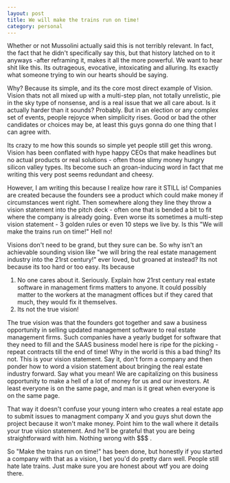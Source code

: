 ```yaml
---
layout: post
title: We will make the trains run on time!
category: personal
---
```


Whether or not Mussolini actually said this is not terribly relevant. In fact, the fact that he didn't specifically say this, but that history latched on to it anyways -after reframing it, makes it all the more powerful. We want to hear shit like this. Its outrageous, evocative, intoxicating and alluring. Its exactly what someone trying to win our hearts should be saying. 

Why? Because its simple, and its the core most direct example of Vision. Vision thats not all mixed up with a multi-step plan, not totally unrelistic, pie in the sky type of nonsense, and is a real issue that we all care about. Is it actually harder than it sounds? Probably. But in an election or any complex set of events, people rejoyce when simplicity rises. Good or bad the other candidates or choices may be, at least this guys gonna do one thing that I can agree with. 

Its crazy to me how this sounds so simple yet people still get this wrong. Vision has been conflated with hype happy CEOs that make headlines but no actual products or real solutions - often those slimy money hungry silicon valley types. Its become such an groan-inducing word in fact that me writing this very post seems redundant and cheesy. 

However, I am writing this because I realize how rare it STILL is! Companies are created because the founders see a product which could make money if circumstances went right. Then somewhere along they line they throw a vision statement into the pitch deck - often one that is bended a bit to fit where the company is already going. Even worse its sometimes a multi-step vision statement - 3 golden rules or even 10 steps we live by. Is this "We will make the trains run on time!" Hell no! 

Visions don't need to be grand, but they sure can be. So why isn't an achievable sounding vision like "we will bring the real estate management industry into the 21rst century!" ever loved, but groaned at instead? Its not because its too hard or too easy. Its because 

1. No one cares about it. Seriously. Explain how 21rst century real estate software in management firms matters to anyone. It could possibly matter to the workers at the managment offices but if they cared that much, they would fix it themselves. 
2. Its not the true vision!

The true vision was that the founders got together and saw a business opportunity in selling updated management software to real estate management firms. Such companies have a yearly budget for software that they need to fill and the SAAS business model here is ripe for the picking - repeat contracts till the end of time! Why in the world is this a bad thing? Its not. This is your vision statement. Say it, don't form a company and then ponder how to word a vision statement about bringing the real estate industry forward. Say what you mean! We are capitalizing on this business opportunity to make a hell of a lot of money for us and our investors. At least everyone is on the same page, and man is it great when everyone is on the same page. 

That way it doesn't confuse your young intern who creates a real estate app to submit issues to managment company X and you guys shut down the project because it won't make money. Point him to the wall where it details your true vision statement. And he'll be grateful that you are being straightforward with him. Nothing wrong with $$$ .

So "Make the trains run on time!" has been done, but honestly if you started a company with that as a vision, I bet you'd do pretty darn well. People still hate late trains. Just make sure you are honest about wtf you are doing there.  

